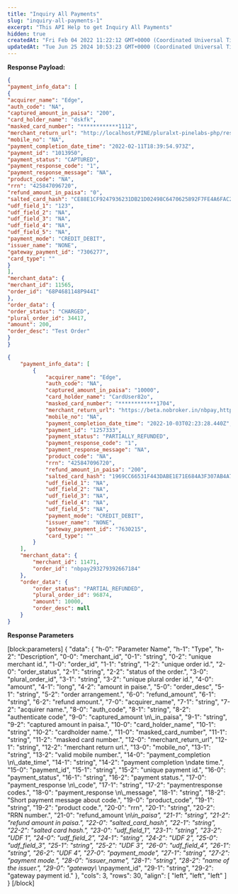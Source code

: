 ```yaml
---
title: "Inquiry All Payments"
slug: "inquiry-all-payments-1"
excerpt: "This API Help to get Inquiry All Payments"
hidden: true
createdAt: "Fri Feb 04 2022 11:22:12 GMT+0000 (Coordinated Universal Time)"
updatedAt: "Tue Jun 25 2024 10:53:23 GMT+0000 (Coordinated Universal Time)"
---
```

**Response Payload:** 

```json 200 Success
{
"payment_info_data": [
{
"acquirer_name": "Edge",
"auth_code": "NA",
"captured_amount_in_paisa": "200",
"card_holder_name": "dskfk",
"masked_card_number": "************1112",
"merchant_return_url": "http://localhost/PINE/pluralxt-pinelabs-php/response_page.php",
"mobile_no": "NA",
"payment_completion_date_time": "2022-02-11T18:39:54.973Z",
"payment_id": "1013950",
"payment_status": "CAPTURED",
"payment_response_code": "1",
"payment_response_message": "NA",
"product_code": "NA",
"rrn": "425847096720",
"refund_amount_in_paisa": "0",
"salted_card_hash": "CE88E1CF9247936231DB21D02498C6470625892F7FE4A6FAC2FE8F6A03D3E4AE",
"udf_field_1": "123",
"udf_field_2": "NA",
"udf_field_3": "NA",
"udf_field_4": "NA",
"udf_field_5": "NA",
"payment_mode": "CREDIT_DEBIT",
"issuer_name": "NONE",
"gateway_payment_id": "7306277",
"card_type": ""
}
],
"merchant_data": {
"merchant_id": 11565,
"order_id": "68P4681148P944I"
},
"order_data": {
"order_status": "CHARGED",
"plural_order_id": 34417,
"amount": 200,
"order_desc": "Test Order"
}
}
```
```json Partial refund
{
    "payment_info_data": [
        {
            "acquirer_name": "Edge",
            "auth_code": "NA",
            "captured_amount_in_paisa": "10000",
            "card_holder_name": "CardUser82o",
            "masked_card_number": "************1704",
            "merchant_return_url": "https://beta.nobroker.in/nbpay,http://192.168.101.93:7050/chargingresp.aspx,http://localhost/Pine/response1.php,http://10.200.146.139:7020/chargingrespnew.aspx",
            "mobile_no": "NA",
            "payment_completion_date_time": "2022-10-03T02:23:28.440Z",
            "payment_id": "1257333",
            "payment_status": "PARTIALLY_REFUNDED",
            "payment_response_code": "1",
            "payment_response_message": "NA",
            "product_code": "NA",
            "rrn": "425847096720",
            "refund_amount_in_paisa": "200",
            "salted_card_hash": "1969CC66531F443DABE1E71E684A3F307AB4A720F43380825D099F9438C9116D",
            "udf_field_1": "NA",
            "udf_field_2": "NA",
            "udf_field_3": "NA",
            "udf_field_4": "NA",
            "udf_field_5": "NA",
            "payment_mode": "CREDIT_DEBIT",
            "issuer_name": "NONE",
            "gateway_payment_id": "7630215",
            "card_type": ""
        }
    ],
    "merchant_data": {
        "merchant_id": 11471,
        "order_id": "nbpay293279392667184"
    },
    "order_data": {
        "order_status": "PARTIAL_REFUNDED",
        "plural_order_id": 96874,
        "amount": 10000,
        "order_desc": null
    }
}
```

**Response Parameters** 

[block:parameters]
{
  "data": {
    "h-0": "Parameter Name",
    "h-1": "Type",
    "h-2": "Description",
    "0-0": "merchant_id",
    "0-1": "string",
    "0-2": "unique merchant id.",
    "1-0": "order_id",
    "1-1": "string",
    "1-2": "unique order id.",
    "2-0": "order_status",
    "2-1": "string",
    "2-2": "status of the order.",
    "3-0": "plural_order_id",
    "3-1": "string",
    "3-2": "unique plural order id.",
    "4-0": "amount",
    "4-1": "long",
    "4-2": "amount in paise.",
    "5-0": "order_desc",
    "5-1": "string",
    "5-2": "order arrangement.",
    "6-0": "refund_amount",
    "6-1": "string",
    "6-2": "refund amount.",
    "7-0": "acquirer_name",
    "7-1": "string",
    "7-2": "acquirer name.",
    "8-0": "auth_code",
    "8-1": "string",
    "8-2": "authenticate code",
    "9-0": "captured_amount  \n\\_in_paisa",
    "9-1": "string",
    "9-2": "captured amount in paisa.",
    "10-0": "card_holder_name",
    "10-1": "string",
    "10-2": "cardholder name.",
    "11-0": "masked_card_number",
    "11-1": "string",
    "11-2": "masked card number.",
    "12-0": "merchant_return_url",
    "12-1": "string",
    "12-2": "merchant return url.",
    "13-0": "mobile_no",
    "13-1": "string",
    "13-2": "valid mobile number.",
    "14-0": "payment_completion  \n\\_date_time",
    "14-1": "string",
    "14-2": "payment completion  \ndate time.",
    "15-0": "payment_id",
    "15-1": "string",
    "15-2": "unique payment id.",
    "16-0": "payment_status",
    "16-1": "string",
    "16-2": "payment status.",
    "17-0": "payment_response  \n\\_code",
    "17-1": "string",
    "17-2": "paymentresponse codes.",
    "18-0": "payment_response  \n\\_message",
    "18-1": "string",
    "18-2": "Short payment message about code.",
    "19-0": "product_code",
    "19-1": "string",
    "19-2": "product code.",
    "20-0": "rrn",
    "20-1": "string",
    "20-2": "RRN number.",
    "21-0": "refund_amount  \n\\_in_paisa",
    "21-1": "string",
    "21-2": "refund amount in paisa.",
    "22-0": "salted_card_hash",
    "22-1": "string",
    "22-2": "salted card hash.",
    "23-0": "udf_field_1",
    "23-1": "string",
    "23-2": "UDF 1",
    "24-0": "udf_field_2",
    "24-1": "string",
    "24-2": "UDF 2",
    "25-0": "udf_field_3",
    "25-1": "string",
    "25-2": "UDF 3",
    "26-0": "udf_field_4",
    "26-1": "string",
    "26-2": "UDF 4",
    "27-0": "payment_mode",
    "27-1": "string",
    "27-2": "payment mode.",
    "28-0": "issuer_name",
    "28-1": "string",
    "28-2": "name of the issuer.",
    "29-0": "gateway\\_  \npayment_id",
    "29-1": "string",
    "29-2": "gateway payment id."
  },
  "cols": 3,
  "rows": 30,
  "align": [
    "left",
    "left",
    "left"
  ]
}
[/block]
